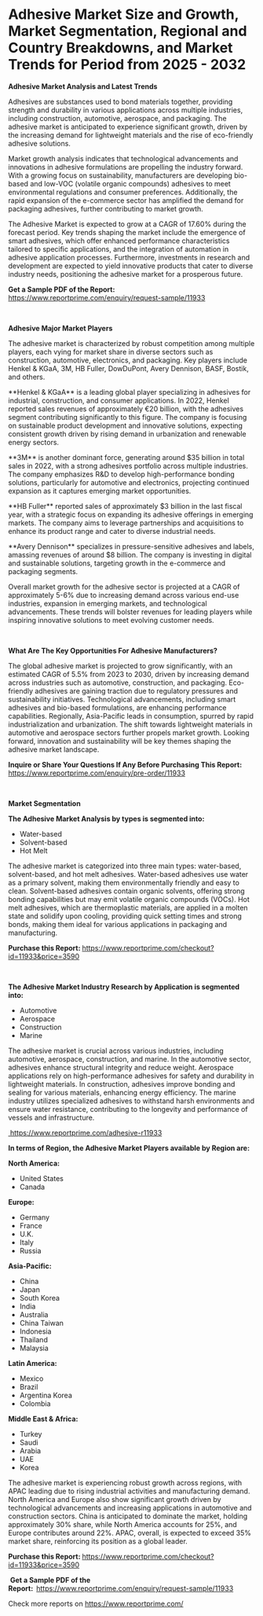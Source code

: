 <p><h1>Adhesive Market Size and Growth, Market Segmentation, Regional and Country Breakdowns, and Market Trends for Period from 2025 -  2032</h1></p><p><strong>Adhesive Market Analysis and Latest Trends</strong></p>
<p><p>Adhesives are substances used to bond materials together, providing strength and durability in various applications across multiple industries, including construction, automotive, aerospace, and packaging. The adhesive market is anticipated to experience significant growth, driven by the increasing demand for lightweight materials and the rise of eco-friendly adhesive solutions.</p><p>Market growth analysis indicates that technological advancements and innovations in adhesive formulations are propelling the industry forward. With a growing focus on sustainability, manufacturers are developing bio-based and low-VOC (volatile organic compounds) adhesives to meet environmental regulations and consumer preferences. Additionally, the rapid expansion of the e-commerce sector has amplified the demand for packaging adhesives, further contributing to market growth.</p><p>The Adhesive Market is expected to grow at a CAGR of 17.60% during the forecast period. Key trends shaping the market include the emergence of smart adhesives, which offer enhanced performance characteristics tailored to specific applications, and the integration of automation in adhesive application processes. Furthermore, investments in research and development are expected to yield innovative products that cater to diverse industry needs, positioning the adhesive market for a prosperous future.</p></p>
<p><strong>Get a Sample PDF of the Report:&nbsp;</strong> <a href="https://www.reportprime.com/enquiry/request-sample/11933?utm_campaign=2196&utm_medium=2&utm_source=Github&utm_content=ia&utm_term=17032025&utm_id=adhesive">https://www.reportprime.com/enquiry/request-sample/11933</a></p>
<p>&nbsp;</p>
<p><strong>Adhesive Major Market Players</strong></p>
<p><p>The adhesive market is characterized by robust competition among multiple players, each vying for market share in diverse sectors such as construction, automotive, electronics, and packaging. Key players include Henkel & KGaA, 3M, HB Fuller, DowDuPont, Avery Dennison, BASF, Bostik, and others.</p><p>**Henkel & KGaA** is a leading global player specializing in adhesives for industrial, construction, and consumer applications. In 2022, Henkel reported sales revenues of approximately €20 billion, with the adhesives segment contributing significantly to this figure. The company is focusing on sustainable product development and innovative solutions, expecting consistent growth driven by rising demand in urbanization and renewable energy sectors.</p><p>**3M** is another dominant force, generating around $35 billion in total sales in 2022, with a strong adhesives portfolio across multiple industries. The company emphasizes R&D to develop high-performance bonding solutions, particularly for automotive and electronics, projecting continued expansion as it captures emerging market opportunities.</p><p>**HB Fuller** reported sales of approximately $3 billion in the last fiscal year, with a strategic focus on expanding its adhesive offerings in emerging markets. The company aims to leverage partnerships and acquisitions to enhance its product range and cater to diverse industrial needs.</p><p>**Avery Dennison** specializes in pressure-sensitive adhesives and labels, amassing revenues of around $8 billion. The company is investing in digital and sustainable solutions, targeting growth in the e-commerce and packaging segments.</p><p>Overall market growth for the adhesive sector is projected at a CAGR of approximately 5-6% due to increasing demand across various end-use industries, expansion in emerging markets, and technological advancements. These trends will bolster revenues for leading players while inspiring innovative solutions to meet evolving customer needs.</p></p>
<p>&nbsp;</p>
<p><strong>What Are The Key Opportunities For Adhesive Manufacturers?</strong></p>
<p><p>The global adhesive market is projected to grow significantly, with an estimated CAGR of 5.5% from 2023 to 2030, driven by increasing demand across industries such as automotive, construction, and packaging. Eco-friendly adhesives are gaining traction due to regulatory pressures and sustainability initiatives. Technological advancements, including smart adhesives and bio-based formulations, are enhancing performance capabilities. Regionally, Asia-Pacific leads in consumption, spurred by rapid industrialization and urbanization. The shift towards lightweight materials in automotive and aerospace sectors further propels market growth. Looking forward, innovation and sustainability will be key themes shaping the adhesive market landscape.</p></p>
<p><strong>Inquire or Share Your Questions If Any Before Purchasing This Report:</strong> <a href="https://www.reportprime.com/enquiry/pre-order/11933?utm_campaign=2196&utm_medium=2&utm_source=Github&utm_content=ia&utm_term=17032025&utm_id=adhesive">https://www.reportprime.com/enquiry/pre-order/11933</a></p>
<p>&nbsp;</p>
<p><strong>Market Segmentation</strong></p>
<p><strong>The Adhesive Market Analysis by types is segmented into:</strong></p>
<p><ul><li>Water-based</li><li>Solvent-based</li><li>Hot Melt</li></ul></p>
<p><p>The adhesive market is categorized into three main types: water-based, solvent-based, and hot melt adhesives. Water-based adhesives use water as a primary solvent, making them environmentally friendly and easy to clean. Solvent-based adhesives contain organic solvents, offering strong bonding capabilities but may emit volatile organic compounds (VOCs). Hot melt adhesives, which are thermoplastic materials, are applied in a molten state and solidify upon cooling, providing quick setting times and strong bonds, making them ideal for various applications in packaging and manufacturing.</p></p>
<p><strong>Purchase this Report:&nbsp;</strong><a href="https://www.reportprime.com/checkout?id=11933&price=3590&utm_campaign=2196&utm_medium=2&utm_source=Github&utm_content=ia&utm_term=17032025&utm_id=adhesive">https://www.reportprime.com/checkout?id=11933&price=3590</a></p>
<p>&nbsp;</p>
<p><strong>The Adhesive Market Industry Research by Application is segmented into:</strong></p>
<p><ul><li>Automotive</li><li>Aerospace</li><li>Construction</li><li>Marine</li></ul></p>
<p><p>The adhesive market is crucial across various industries, including automotive, aerospace, construction, and marine. In the automotive sector, adhesives enhance structural integrity and reduce weight. Aerospace applications rely on high-performance adhesives for safety and durability in lightweight materials. In construction, adhesives improve bonding and sealing for various materials, enhancing energy efficiency. The marine industry utilizes specialized adhesives to withstand harsh environments and ensure water resistance, contributing to the longevity and performance of vessels and infrastructure.</p></p>
<p><a href="https://www.reportprime.com/adhesive-r11933?utm_campaign=2196&utm_medium=2&utm_source=Github&utm_content=ia&utm_term=17032025&utm_id=adhesive">&nbsp;https://www.reportprime.com/adhesive-r11933</a></p>
<p><strong>In terms of Region, the Adhesive Market Players available by Region are:</strong></p>
<p>
    <p> <strong> North America: </strong>
        <ul>
            <li>United States</li>
            <li>Canada</li>
        </ul>
        </p> 
    <p> <strong> Europe: </strong>
        <ul>
            <li>Germany</li>
            <li>France</li>
            <li>U.K.</li>
            <li>Italy</li>
            <li>Russia</li>
        </ul>
        </p> 
    <p> <strong> Asia-Pacific: </strong>
        <ul>
            <li>China</li>
            <li>Japan</li>
            <li>South Korea</li>
            <li>India</li>
            <li>Australia</li>
            <li>China Taiwan</li>
            <li>Indonesia</li>
            <li>Thailand</li>
            <li>Malaysia</li>
        </ul>
        </p> 
    <p> <strong> Latin America: </strong>
        <ul>
            <li>Mexico</li>
            <li>Brazil</li>
            <li>Argentina Korea</li>
            <li>Colombia</li>
        </ul>
        </p> 
    <p> <strong> Middle East & Africa: </strong>
        <ul>
            <li>Turkey</li>
            <li>Saudi</li>
            <li>Arabia</li>
            <li>UAE</li>
            <li>Korea</li>
        </ul>
    </p>
    </p>
<p><p>The adhesive market is experiencing robust growth across regions, with APAC leading due to rising industrial activities and manufacturing demand. North America and Europe also show significant growth driven by technological advancements and increasing applications in automotive and construction sectors. China is anticipated to dominate the market, holding approximately 30% share, while North America accounts for 25%, and Europe contributes around 22%. APAC, overall, is expected to exceed 35% market share, reinforcing its position as a global leader.</p></p>
<p><strong>Purchase this Report: </strong><a href="https://www.reportprime.com/checkout?id=11933&price=3590&utm_campaign=2196&utm_medium=2&utm_source=Github&utm_content=ia&utm_term=17032025&utm_id=adhesive">https://www.reportprime.com/checkout?id=11933&price=3590</a></p>
<p>&nbsp;<strong>Get a Sample PDF of the Report:&nbsp;&nbsp;</strong><a href="https://www.reportprime.com/enquiry/request-sample/11933?utm_campaign=2196&utm_medium=2&utm_source=Github&utm_content=ia&utm_term=17032025&utm_id=adhesive">https://www.reportprime.com/enquiry/request-sample/11933</a></p>
<p><strong></strong></p>
<p>Check more reports on <a href="https://www.reportprime.com/?utm_campaign=2196&utm_medium=2&utm_source=Github&utm_content=ia&utm_term=17032025&utm_id=adhesive">https://www.reportprime.com/</a></p>